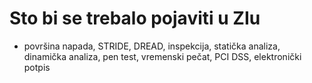 # Sto bi se trebalo pojaviti u ZIu

- površina napada, STRIDE, DREAD, inspekcija, statička analiza, dinamička analiza, pen test, vremenski pečat, PCI DSS, elektronički potpis

